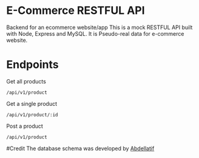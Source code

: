 # E-Commerce RESTFUL API
Backend for an ecommerce website/app
This is a mock RESTFUL API built with Node, Express and MySQL. It is Pseudo-real data for e-commerce website. 


# Endpoints

Get all products
```
/api/v1/product
```

Get a single product
```
/api/v1/product/:id
```

Post a product
```
/api/v1/product
```


#Credit
The database schema was developed by <a href="https://github.com/abdelatifsd" target="_blank">Abdellatif</a>
